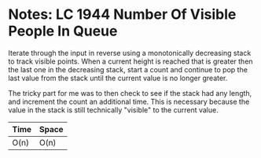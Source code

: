 # Notes: LC 1944 Number Of Visible People In Queue

Iterate through the input in reverse using a monotonically decreasing stack to
track visible points. When a current height is reached that is greater then the
last one in the decreasing stack, start a count and continue to pop the last
value from the stack until the current value is no longer greater.

The tricky part for me was to then check to see if the stack had any length, and
increment the count an additional time. This is necessary because the value in
the stack is still technically "visible" to the current value.

| Time | Space |
| ---- | ----- |
| O(n) | O(n)  |
